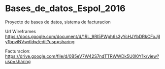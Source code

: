 # Bases_de_datos_Espol_2016
Proyecto de bases de datos, sistema de facturacion

Url Wireframes
https://docs.google.com/document/d/1RL_9RI5PWph6s3yYcHJYbDRkCFxJjIy1bpviNVwdIdw/edit?usp=sharing

Facturacion: https://drive.google.com/file/d/0B5eV7W42S7ndTTRWWDk5U0l0Y1k/view?usp=sharing
